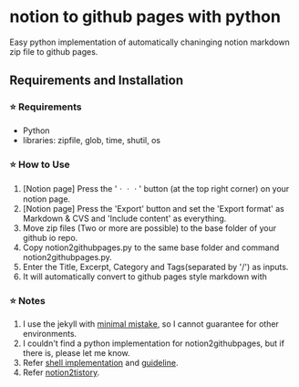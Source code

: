# notion to github pages with python
Easy python implementation of automatically chaninging notion markdown zip file to github pages.

## Requirements and Installation

### :star: Requirements

- Python
- libraries: zipfile, glob, time, shutil, os

### :star: How to Use

1. [Notion page] Press the 'ㆍㆍㆍ' button (at the top right corner) on your notion page.
2. [Notion page] Press the 'Export' button and set the 'Export format' as Markdown & CVS and 'Include content' as everything.
3. Move zip files (Two or more are possible) to the base folder of your github io repo.
4. Copy notion2githubpages.py to the same base folder and command notion2githubpages.py.
5. Enter the Title, Excerpt, Category and Tags(separated by '/') as inputs.
6. It will automatically convert to github pages style markdown with 

### :star: Notes
1. I use the jekyll with [minimal mistake](https://mademistakes.com/work/minimal-mistakes-jekyll-theme/), so I cannot guarantee for other environments.
2. I couldn't find a python implementation for notion2githubpages, but if there is, please let me know.
3. Refer [shell implementation](https://github.com/uoneway/notion-to-github-pages) and [guideline](https://swieeft.github.io/2020/03/02/NotionToGithubioPorting.html).
4. Refer [notion2tistory](https://www.notion.so/Notion2Tistory-f46185df1db14f8eb571d366b66c5e9c).
